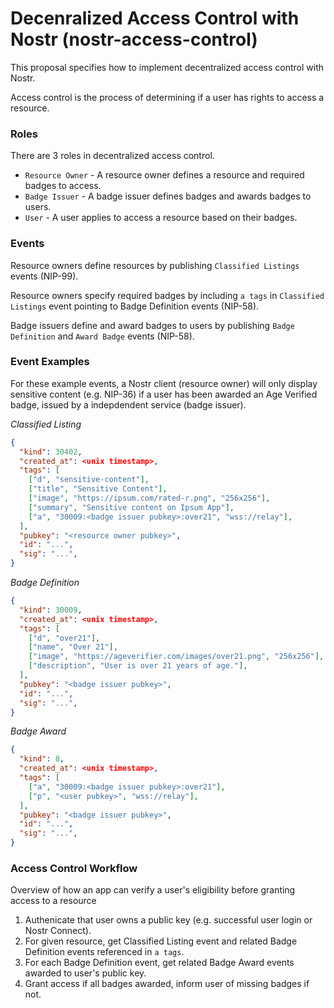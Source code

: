 # Decenralized Access Control with Nostr (nostr-access-control)

This proposal specifies how to implement decentralized access control with Nostr. 

Access control is the process of determining if a user has rights to access a resource. 

### Roles
There are 3 roles in decentralized access control.

- `Resource Owner` - A resource owner defines a resource and required badges to access.
- `Badge Issuer` - A badge issuer defines badges and awards badges to users.
- `User` - A user applies to access a resource based on their badges.

### Events
Resource owners define resources by publishing `Classified Listings` events (NIP-99).

Resource owners specify required badges by including `a tags` in `Classified Listings` event pointing to Badge Definition events (NIP-58).

Badge issuers define and award badges to users by publishing `Badge Definition` and `Award Badge` events (NIP-58).

### Event Examples
For these example events, a Nostr client (resource owner) will only display sensitive content (e.g. NIP-36) if a user has been awarded an Age Verified badge, issued by a indepdendent service (badge issuer).

*Classified Listing*
```json
{
  "kind": 30402,
  "created_at": <unix timestamp>,
  "tags": [
    ["d", "sensitive-content"],
    ["title", "Sensitive Content"],
    ["image", "https://ipsum.com/rated-r.png", "256x256"],
    ["summary", "Sensitive content on Ipsum App"],
    ["a", "30009:<badge issuer pubkey>:over21", "wss://relay"],
  ],
  "pubkey": "<resource owner pubkey>",
  "id": "...",
  "sig": "...",
}
```


*Badge Definition*
```json
{
  "kind": 30009,
  "created_at": <unix timestamp>,
  "tags": [
    ["d", "over21"],
    ["name", "Over 21"],
    ["image", "https://ageverifier.com/images/over21.png", "256x256"],
    ["description", "User is over 21 years of age."],
  ],
  "pubkey": "<badge issuer pubkey>",
  "id": "...",
  "sig": "...",
}
```


*Badge Award*
```json
{
  "kind": 8,
  "created_at": <unix timestamp>,
  "tags": [
    ["a", "30009:<badge issuer pubkey>:over21"],
    ["p", "<user pubkey>", "wss://relay"],
  ],
  "pubkey": "<badge issuer pubkey>",
  "id": "...",
  "sig": "...",
}
```

### Access Control Workflow
Overview of how an app can verify a user's eligibility before granting access to a resource

1. Authenicate that user owns a public key (e.g. successful user login or Nostr Connect).
2. For given resource, get Classified Listing event and related Badge Definition events referenced in `a tags`.
3. For each Badge Definition event, get related Badge Award events awarded to user's public key.
4. Grant access if all badges awarded, inform user of missing badges if not.



